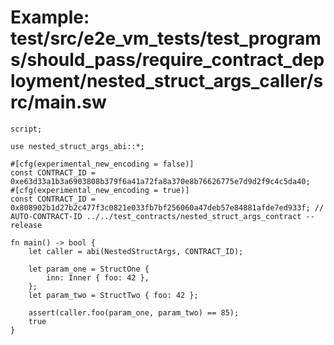 # Example: test/src/e2e_vm_tests/test_programs/should_pass/require_contract_deployment/nested_struct_args_caller/src/main.sw

```sway
script;

use nested_struct_args_abi::*;

#[cfg(experimental_new_encoding = false)]
const CONTRACT_ID = 0xe63d33a1b3a6903808b379f6a41a72fa8a370e8b76626775e7d9d2f9c4c5da40;
#[cfg(experimental_new_encoding = true)]
const CONTRACT_ID = 0x808902b1d27b2c477f3c0821e033fb7bf256060a47deb57e84881afde7ed933f; // AUTO-CONTRACT-ID ../../test_contracts/nested_struct_args_contract --release

fn main() -> bool {
    let caller = abi(NestedStructArgs, CONTRACT_ID);

    let param_one = StructOne {
        inn: Inner { foo: 42 },
    };
    let param_two = StructTwo { foo: 42 };

    assert(caller.foo(param_one, param_two) == 85);
    true
}

```
